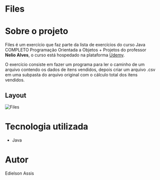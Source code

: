 # Files 

# Sobre o projeto
Files é um exercício que faz parte da lista de exercícios do curso Java COMPLETO Programação Orientada a Objetos + Projetos do professor **Nelio Alves**, o curso está hospedado na plataforma [Udemy](https://www.udemy.com/course/java-curso-completo/ "Site da Udemy").

O exercício consiste em fazer um programa para ler o caminho de um arquivo contendo os dados de itens vendidos, depois criar um arquivo .csv em uma subpasta do arquivo original com o cálculo total dos itens vendidos.

## Layout
![Files](https://user-images.githubusercontent.com/105529988/180661013-a8c2f38a-d3e7-4d7c-b95e-c7b413b4f7f1.png)

# Tecnologia utilizada
- Java

# Autor
Edielson Assis
